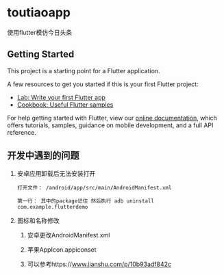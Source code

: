 # toutiaoapp

使用flutter模仿今日头条

## Getting Started

This project is a starting point for a Flutter application.

A few resources to get you started if this is your first Flutter project:

- [Lab: Write your first Flutter app](https://flutter.io/docs/get-started/codelab)
- [Cookbook: Useful Flutter samples](https://flutter.io/docs/cookbook)

For help getting started with Flutter, view our 
[online documentation](https://flutter.io/docs), which offers tutorials, 
samples, guidance on mobile development, and a full API reference.

## 开发中遇到的问题

1. 安卓应用卸载后无法安装打开
   
   ```
   打开文件： /android/app/src/main/AndroidManifest.xml

   第一行： 其中的package记住 然后执行 adb uninstall com.example.flutterdemo
   ```

2. 图标和名称修改
    
    1. 安卓更改AndroidManifest.xml
    
    2. 苹果AppIcon.appiconset 
    
    3. 可以参考https://www.jianshu.com/p/10b93adf842c
